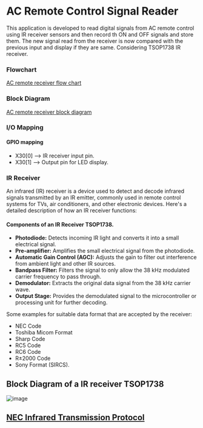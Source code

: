 # AC Remote Control Signal Reader
This application is developed to read digital signals from AC remote control using IR receiver sensors and then record th ON and OFF signals and store them. The new signal read from the receiver is now compared with the previous input and display if they are same. Considering TSOP1738 IR receiver.

### Flowchart 
[AC remote receiver flow chart](https://github.com/vishal-hunashikatti/riscv/blob/main/Week-3/IR_reciever-flow_chart.png)

### Block Diagram 
[AC remote receiver block diagram](https://github.com/vishal-hunashikatti/riscv/blob/main/Week-3/IR_reciever_block-diagram.png)

### I/O Mapping
#### GPIO mapping
- X30[0] --> IR receiver input pin.
- X30[1] --> Output pin for LED display. 
### IR Receiver
An infrared (IR) receiver is a device used to detect and decode infrared signals transmitted by an IR emitter, commonly used in remote control systems for TVs, air conditioners, and other electronic devices. Here's a detailed description of how an IR receiver functions:

#### Components of an IR Receiver TSOP1738.
- **Photodiode:** Detects incoming IR light and converts it into a small electrical signal.
- **Pre-amplifier:** Amplifies the small electrical signal from the photodiode.
- **Automatic Gain Control (AGC):** Adjusts the gain to filter out interference from ambient light and other IR sources.
- **Bandpass Filter:** Filters the signal to only allow the 38 kHz modulated carrier frequency to pass through.
- **Demodulator:** Extracts the original data signal from the 38 kHz carrier wave.
- **Output Stage:** Provides the demodulated signal to the microcontroller or processing unit for further decoding.

Some examples for suitable data format that are accepted by the receiver: 
- NEC Code
- Toshiba Micom Format
- Sharp Code
- RC5 Code
- RC6 Code
- R±2000 Code
- Sony Format (SIRCS).

## Block Diagram of a IR receiver TSOP1738

![image](https://github.com/vishal-hunashikatti/riscv/assets/93430948/df208f18-1ec4-4c52-8312-6293adc63e02)

## [NEC Infrared Transmission Protocol](https://techdocs.altium.com/display/FPGA/NEC+Infrared+Transmission+Protocol)
